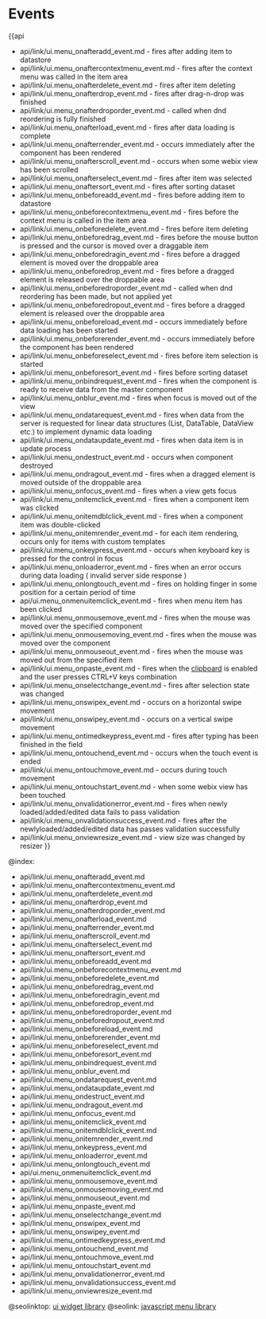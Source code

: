 Events
=======

{{api
- api/link/ui.menu_onafteradd_event.md - fires after adding item to datastore
- api/link/ui.menu_onaftercontextmenu_event.md - fires after the context menu was called in the item area
- api/link/ui.menu_onafterdelete_event.md - fires after item deleting
- api/link/ui.menu_onafterdrop_event.md - fires after drag-n-drop was finished
- api/link/ui.menu_onafterdroporder_event.md - called when dnd reordering is fully finished
- api/link/ui.menu_onafterload_event.md - fires after data loading is complete
- api/link/ui.menu_onafterrender_event.md - occurs immediately after the component has been rendered
- api/link/ui.menu_onafterscroll_event.md - occurs when some webix view has been scrolled
- api/link/ui.menu_onafterselect_event.md - fires after item was selected
- api/link/ui.menu_onaftersort_event.md - fires after sorting dataset
- api/link/ui.menu_onbeforeadd_event.md - fires before adding item to datastore
- api/link/ui.menu_onbeforecontextmenu_event.md - fires before the context menu is called in the item area
- api/link/ui.menu_onbeforedelete_event.md - fires before item deleting
- api/link/ui.menu_onbeforedrag_event.md - fires before the mouse button is pressed and the cursor is moved over a draggable item
- api/link/ui.menu_onbeforedragin_event.md - fires before a dragged element is moved over the droppable area
- api/link/ui.menu_onbeforedrop_event.md - fires before a dragged element is released over the droppable area
- api/link/ui.menu_onbeforedroporder_event.md - called when dnd reordering has been made, but not applied yet
- api/link/ui.menu_onbeforedropout_event.md - fires before a dragged element is released over the droppable area
- api/link/ui.menu_onbeforeload_event.md - occurs immediately before data loading has been started
- api/link/ui.menu_onbeforerender_event.md - occurs immediately before the component has been rendered
- api/link/ui.menu_onbeforeselect_event.md - fires before item selection is started
- api/link/ui.menu_onbeforesort_event.md - fires before sorting dataset
- api/link/ui.menu_onbindrequest_event.md - fires when the component is ready to receive data from the master component
- api/link/ui.menu_onblur_event.md - fires when focus is moved out of the view
- api/link/ui.menu_ondatarequest_event.md - fires when data from the server is requested for linear data structures (List, DataTable, DataView etc.) to implement dynamic data loading
- api/link/ui.menu_ondataupdate_event.md - fires when data item is in update process
- api/link/ui.menu_ondestruct_event.md - occurs when component destroyed
- api/link/ui.menu_ondragout_event.md - fires when a dragged element is moved outside of the droppable area
- api/link/ui.menu_onfocus_event.md - fires when a view gets focus
- api/link/ui.menu_onitemclick_event.md - fires when a component item was clicked
- api/link/ui.menu_onitemdblclick_event.md - fires when a component item was double-clicked
- api/link/ui.menu_onitemrender_event.md - for each item rendering, occurs only for items with custom templates
- api/link/ui.menu_onkeypress_event.md - occurs when keyboard key is pressed for the control in focus
- api/link/ui.menu_onloaderror_event.md - fires when an error occurs during data loading ( invalid server side response )
- api/link/ui.menu_onlongtouch_event.md - fires on holding finger in some position for a certain period of time
- api/ui.menu_onmenuitemclick_event.md - fires when menu item has been clicked
- api/link/ui.menu_onmousemove_event.md - fires when the mouse was moved over the specified component
- api/link/ui.menu_onmousemoving_event.md - fires when the mouse was moved over the component
- api/link/ui.menu_onmouseout_event.md - fires when the mouse was moved out from the specified item
- api/link/ui.menu_onpaste_event.md - fires when the <a href="api/copypaste_clipboard_config.md">clipboard</a> is enabled and the user presses CTRL+V keys combination
- api/link/ui.menu_onselectchange_event.md - fires after selection state was changed
- api/link/ui.menu_onswipex_event.md - occurs on a horizontal swipe movement
- api/link/ui.menu_onswipey_event.md - occurs on a vertical swipe movement
- api/link/ui.menu_ontimedkeypress_event.md - fires after typing has been finished in the field
- api/link/ui.menu_ontouchend_event.md - occurs when the touch event is ended
- api/link/ui.menu_ontouchmove_event.md - occurs during touch movement
- api/link/ui.menu_ontouchstart_event.md - when some webix view has been touched
- api/link/ui.menu_onvalidationerror_event.md - fires when newly loaded/added/edited data fails to pass validation
- api/link/ui.menu_onvalidationsuccess_event.md - fires after the newlyloaded/added/edited data has passes validation successfully
- api/link/ui.menu_onviewresize_event.md - view size was changed by resizer
}}

@index:
- api/link/ui.menu_onafteradd_event.md
- api/link/ui.menu_onaftercontextmenu_event.md
- api/link/ui.menu_onafterdelete_event.md
- api/link/ui.menu_onafterdrop_event.md
- api/link/ui.menu_onafterdroporder_event.md
- api/link/ui.menu_onafterload_event.md
- api/link/ui.menu_onafterrender_event.md
- api/link/ui.menu_onafterscroll_event.md
- api/link/ui.menu_onafterselect_event.md
- api/link/ui.menu_onaftersort_event.md
- api/link/ui.menu_onbeforeadd_event.md
- api/link/ui.menu_onbeforecontextmenu_event.md
- api/link/ui.menu_onbeforedelete_event.md
- api/link/ui.menu_onbeforedrag_event.md
- api/link/ui.menu_onbeforedragin_event.md
- api/link/ui.menu_onbeforedrop_event.md
- api/link/ui.menu_onbeforedroporder_event.md
- api/link/ui.menu_onbeforedropout_event.md
- api/link/ui.menu_onbeforeload_event.md
- api/link/ui.menu_onbeforerender_event.md
- api/link/ui.menu_onbeforeselect_event.md
- api/link/ui.menu_onbeforesort_event.md
- api/link/ui.menu_onbindrequest_event.md
- api/link/ui.menu_onblur_event.md
- api/link/ui.menu_ondatarequest_event.md
- api/link/ui.menu_ondataupdate_event.md
- api/link/ui.menu_ondestruct_event.md
- api/link/ui.menu_ondragout_event.md
- api/link/ui.menu_onfocus_event.md
- api/link/ui.menu_onitemclick_event.md
- api/link/ui.menu_onitemdblclick_event.md
- api/link/ui.menu_onitemrender_event.md
- api/link/ui.menu_onkeypress_event.md
- api/link/ui.menu_onloaderror_event.md
- api/link/ui.menu_onlongtouch_event.md
- api/ui.menu_onmenuitemclick_event.md
- api/link/ui.menu_onmousemove_event.md
- api/link/ui.menu_onmousemoving_event.md
- api/link/ui.menu_onmouseout_event.md
- api/link/ui.menu_onpaste_event.md
- api/link/ui.menu_onselectchange_event.md
- api/link/ui.menu_onswipex_event.md
- api/link/ui.menu_onswipey_event.md
- api/link/ui.menu_ontimedkeypress_event.md
- api/link/ui.menu_ontouchend_event.md
- api/link/ui.menu_ontouchmove_event.md
- api/link/ui.menu_ontouchstart_event.md
- api/link/ui.menu_onvalidationerror_event.md
- api/link/ui.menu_onvalidationsuccess_event.md
- api/link/ui.menu_onviewresize_event.md




@seolinktop: [ui widget library](https://webix.com)
@seolink: [javascript menu library](https://webix.com/widget/menu/)